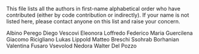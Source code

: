 This file lists all the authors in first-name alphabetical order who have
contributed (either by code contribution or indirectly). If your name is not
listed here, please contact anyone on this list and raise your concern.

Albino Perego
Diego Vescovi
Eleonora Loffredo
Federico Maria Guercilena
Giacomo Ricigliano
Lukas Lippold
Matteo Breschi
Ssohrab Borhanian
Valentina Fusaro
Vsevolod Nedora
Walter Del Pozzo
